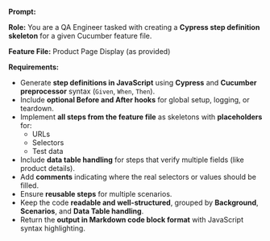 **Prompt:**

**Role:** You are a QA Engineer tasked with creating a **Cypress step definition skeleton** for a given Cucumber feature file.

**Feature File:** Product Page Display (as provided)

**Requirements:**
- Generate **step definitions in JavaScript** using **Cypress** and **Cucumber preprocessor** syntax (`Given`, `When`, `Then`).
- Include **optional Before and After hooks** for global setup, logging, or teardown.
- Implement **all steps from the feature file** as skeletons with **placeholders** for:
  - URLs
  - Selectors
  - Test data
- Include **data table handling** for steps that verify multiple fields (like product details).
- Add **comments** indicating where the real selectors or values should be filled.
- Ensure **reusable steps** for multiple scenarios.
- Keep the code **readable and well-structured**, grouped by **Background**, **Scenarios**, and **Data Table handling**.
- Return the **output in Markdown code block format** with JavaScript syntax highlighting.

